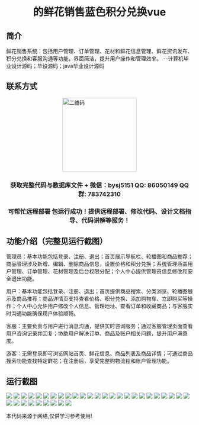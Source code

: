 <p><h1 align="center">的鲜花销售蓝色积分兑换vue</h1></p>

## 简介
鲜花销售系统：包括用户管理、订单管理、花材和鲜花信息管理、鲜花资讯发布、积分兑换和客服沟通等功能，界面简洁，提升用户操作和管理效率。    --计算机毕业设计源码；毕设源码；java毕业设计源码


## 联系方式
<img src="https://bs-1329754181.cos.ap-shanghai.myqcloud.com/wx.jpg" alt="二维码" style="display: block; margin: 0 auto;" width="200px">
<p><h3 align="center">获取完整代码与数据库文件 + 微信：bysj5151 QQ: 86050149 QQ群: 783742310</h3></p>
<p><h3 align="center">可帮忙远程部署 包运行成功！提供远程部署、修改代码、设计文档指导、代码讲解等服务！</h3></p>

## 功能介绍（完整见运行截图）
管理员：基本功能包括登录、注册、退出；首页展示导航栏、轮播图和商品推荐；商品管理涉及新增、编辑、删除商品信息，设置价格和积分兑换；系统管理涵盖用户管理、订单管理、花材管理及后台权限分配；个人中心提供管理员信息修改和安全退出功能。

用户：基本功能包括登录、注册、退出；首页提供商品搜索、分类浏览、轮播图展示及商品推荐；商品详情页支持查看价格、积分兑换、添加购物车、立即购买等操作；个人中心允许用户修改个人信息、管理地址、查看订单和收藏商品；与客服实时沟通功能确保用户体验顺畅。

客服：主要负责与用户进行消息沟通，提供实时咨询服务；通过客服管理页面查看用户咨询记录并回复；协助用户解决订单、商品及账户相关问题，提升用户满意度。

游客：无需登录即可浏览网站首页、鲜花信息、商品列表及商品详情；可通过商品搜索功能查找特定鲜花；在注册后，享受完整购物流程和账户管理功能。


## 运行截图
![](https://bs-1329754181.cos.ap-shanghai.myqcloud.com/ssm/FreshFlowerSalesBluePointsRedemption/img/001.jpg)
![](https://bs-1329754181.cos.ap-shanghai.myqcloud.com/ssm/FreshFlowerSalesBluePointsRedemption/img/002.jpg)
![](https://bs-1329754181.cos.ap-shanghai.myqcloud.com/ssm/FreshFlowerSalesBluePointsRedemption/img/003.jpg)
![](https://bs-1329754181.cos.ap-shanghai.myqcloud.com/ssm/FreshFlowerSalesBluePointsRedemption/img/004.jpg)
![](https://bs-1329754181.cos.ap-shanghai.myqcloud.com/ssm/FreshFlowerSalesBluePointsRedemption/img/005.jpg)
![](https://bs-1329754181.cos.ap-shanghai.myqcloud.com/ssm/FreshFlowerSalesBluePointsRedemption/img/006.jpg)
![](https://bs-1329754181.cos.ap-shanghai.myqcloud.com/ssm/FreshFlowerSalesBluePointsRedemption/img/007.jpg)
![](https://bs-1329754181.cos.ap-shanghai.myqcloud.com/ssm/FreshFlowerSalesBluePointsRedemption/img/008.jpg)
![](https://bs-1329754181.cos.ap-shanghai.myqcloud.com/ssm/FreshFlowerSalesBluePointsRedemption/img/009.jpg)
![](https://bs-1329754181.cos.ap-shanghai.myqcloud.com/ssm/FreshFlowerSalesBluePointsRedemption/img/010.jpg)
![](https://bs-1329754181.cos.ap-shanghai.myqcloud.com/ssm/FreshFlowerSalesBluePointsRedemption/img/011.jpg)
![](https://bs-1329754181.cos.ap-shanghai.myqcloud.com/ssm/FreshFlowerSalesBluePointsRedemption/img/012.jpg)
![](https://bs-1329754181.cos.ap-shanghai.myqcloud.com/ssm/FreshFlowerSalesBluePointsRedemption/img/013.jpg)
![](https://bs-1329754181.cos.ap-shanghai.myqcloud.com/ssm/FreshFlowerSalesBluePointsRedemption/img/014.jpg)
![](https://bs-1329754181.cos.ap-shanghai.myqcloud.com/ssm/FreshFlowerSalesBluePointsRedemption/img/015.jpg)
![](https://bs-1329754181.cos.ap-shanghai.myqcloud.com/ssm/FreshFlowerSalesBluePointsRedemption/img/016.jpg)
![](https://bs-1329754181.cos.ap-shanghai.myqcloud.com/ssm/FreshFlowerSalesBluePointsRedemption/img/017.jpg)
![](https://bs-1329754181.cos.ap-shanghai.myqcloud.com/ssm/FreshFlowerSalesBluePointsRedemption/img/018.jpg)
![](https://bs-1329754181.cos.ap-shanghai.myqcloud.com/ssm/FreshFlowerSalesBluePointsRedemption/img/019.jpg)
![](https://bs-1329754181.cos.ap-shanghai.myqcloud.com/ssm/FreshFlowerSalesBluePointsRedemption/img/020.jpg)
![](https://bs-1329754181.cos.ap-shanghai.myqcloud.com/ssm/FreshFlowerSalesBluePointsRedemption/img/021.jpg)
![](https://bs-1329754181.cos.ap-shanghai.myqcloud.com/ssm/FreshFlowerSalesBluePointsRedemption/img/022.jpg)
![](https://bs-1329754181.cos.ap-shanghai.myqcloud.com/ssm/FreshFlowerSalesBluePointsRedemption/img/023.jpg)
![](https://bs-1329754181.cos.ap-shanghai.myqcloud.com/ssm/FreshFlowerSalesBluePointsRedemption/img/024.jpg)
![](https://bs-1329754181.cos.ap-shanghai.myqcloud.com/ssm/FreshFlowerSalesBluePointsRedemption/img/025.jpg)
![](https://bs-1329754181.cos.ap-shanghai.myqcloud.com/ssm/FreshFlowerSalesBluePointsRedemption/img/026.jpg)
![](https://bs-1329754181.cos.ap-shanghai.myqcloud.com/ssm/FreshFlowerSalesBluePointsRedemption/img/027.jpg)
![](https://bs-1329754181.cos.ap-shanghai.myqcloud.com/ssm/FreshFlowerSalesBluePointsRedemption/img/028.jpg)
![](https://bs-1329754181.cos.ap-shanghai.myqcloud.com/ssm/FreshFlowerSalesBluePointsRedemption/img/029.jpg)
![](https://bs-1329754181.cos.ap-shanghai.myqcloud.com/ssm/FreshFlowerSalesBluePointsRedemption/img/030.jpg)
![](https://bs-1329754181.cos.ap-shanghai.myqcloud.com/ssm/FreshFlowerSalesBluePointsRedemption/img/031.jpg)
![](https://bs-1329754181.cos.ap-shanghai.myqcloud.com/ssm/FreshFlowerSalesBluePointsRedemption/img/032.jpg)
![](https://bs-1329754181.cos.ap-shanghai.myqcloud.com/ssm/FreshFlowerSalesBluePointsRedemption/img/033.jpg)
![](https://bs-1329754181.cos.ap-shanghai.myqcloud.com/ssm/FreshFlowerSalesBluePointsRedemption/img/034.jpg)

<p>本代码来源于网络,仅供学习参考使用!</p>
